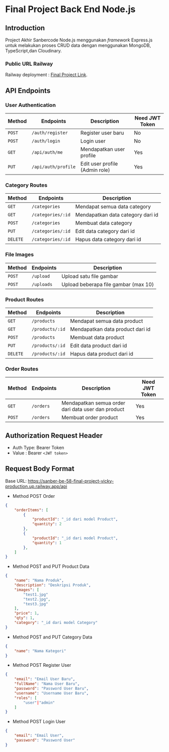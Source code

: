 # Final Project Back End Node.js

## Introduction

Project Akhir Sanbercode Node.js menggunakan _framework_ Express.js untuk melakukan proses CRUD data dengan menggunakan MongoDB, TypeScript,dan Cloudinary.

### Public URL Railway

Railway deployment : [Final Project Link](https://sanber-be-58-final-project-vicky-production.up.railway.app/api).

## API Endpoints

### User Authentication

| Method | Endpoints           | Description                          |  Need JWT Token|
| ------ | ------------------- | ------------------------------------ | -----|
| `POST` | `/auth/register`    | Register user baru | No                  |
| `POST` | `/auth/login`       | Login user     | No       |
| `GET`  | `/api/auth/me`      | Mendapatkan user profile |  Yes |
| `PUT`  | `/api/auth/profile` | Edit user profile (Admin role)  |Yes |

### Category Routes

|Method|Endpoints|Description|
|---| ---| ---|
| `GET`   | `/categories`   | Mendapat semua data category   |
|`GET`|`/categories/:id`| Mendapatkan data category dari id |
|`POST`|`/categories`|Membuat data category|
|`PUT`|`/categories/:id`| Edit data category dari id |
|`DELETE`|`/categories/:id`| Hapus data category dari id |

### File Images

|Method|Endpoints|Description|
|---| ---| ---|
| `POST`   | `/upload`   | Upload satu file gambar   |
| `POST`|`/uploads`|Upload beberapa file gambar (max 10)|

### Product Routes

|Method|Endpoints|Description|
|---| ---| ---|
|  `GET`  | `/products`   |  Mendapat semua data product  |
|`GET`|`/products/:id`| Mendapatkan data product dari id |
|`POST`|`/products`|Membuat data product|
|`PUT`|`/products/:id`| Edit data product dari id |
|`DELETE`|`/products/:id`| Hapus data product dari id |

### Order Routes

|Method|Endpoints|Description|  Need JWT Token|
|---| ---| ---|---|
|  `GET`  |  `/orders`  | Mendapatkan semua order dari data user dan product | Yes  |
|`POST`|`/orders`| Membuat order product | Yes |

## Authorization Request Header

* Auth Type: Bearer Token
* Value : Bearer `<JWT token>`

## Request Body Format

Base URL: <https://sanber-be-58-final-project-vicky-production.up.railway.app/api>

* Method POST Order

```json
{
    "orderItems": [
        {
            "productId": "_id dari model Product",
            "quantity": 2
        },
        {
            "productId": "_id dari model Product",
            "quantity": 1
        },
    ]
}
```

* Method POST and PUT Product Data

```json
{
    "name": "Nama Produk",
    "description": "Deskripsi Produk",
    "images": [
        "test1.jpg"
        "test2.jpg",
        "test3.jpg"
    ],
    "price": 1,
    "qty": 1,
    "category": "_id dari model Category"
}
```

* Method POST and PUT Category Data

```json
{
    "name": "Nama Kategori"
}
```

* Method POST Register User

```json
{
    "email": "Email User Baru",
    "fullName": "Nama User Baru",
    "password": "Password User Baru",
    "username": "Username User Baru",
    "roles": [
        "user"|"admin"
    ]
}
```

* Method POST Login User

```json
{
    "email": "Email User",
    "password": "Password User"
}
```
